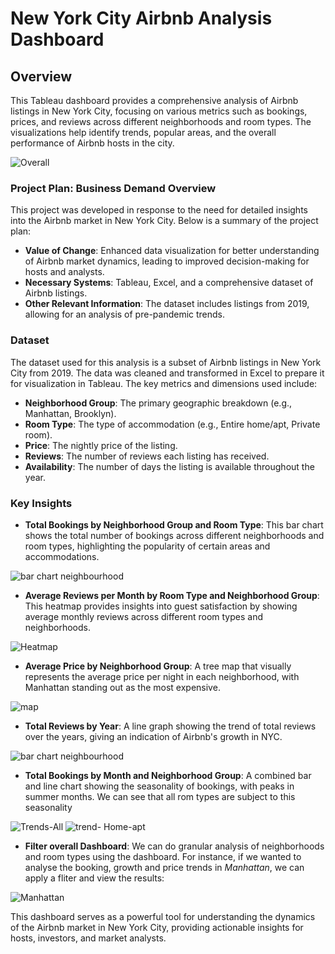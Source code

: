 # New York City Airbnb Analysis Dashboard

## Overview

This Tableau dashboard provides a comprehensive analysis of Airbnb listings in New York City, focusing on various metrics such as bookings, prices, and reviews across different neighborhoods and room types. The visualizations help identify trends, popular areas, and the overall performance of Airbnb hosts in the city.

![Overall](https://github.com/user-attachments/assets/d4f93fab-2f54-4ef3-b773-f5f39f5d18e3)


### Project Plan: Business Demand Overview

This project was developed in response to the need for detailed insights into the Airbnb market in New York City. Below is a summary of the project plan:

- **Value of Change**: Enhanced data visualization for better understanding of Airbnb market dynamics, leading to improved decision-making for hosts and analysts.
- **Necessary Systems**: Tableau, Excel, and a comprehensive dataset of Airbnb listings.
- **Other Relevant Information**: The dataset includes listings from 2019, allowing for an analysis of pre-pandemic trends.

### Dataset

The dataset used for this analysis is a subset of Airbnb listings in New York City from 2019. The data was cleaned and transformed in Excel to prepare it for visualization in Tableau. The key metrics and dimensions used include:

- **Neighborhood Group**: The primary geographic breakdown (e.g., Manhattan, Brooklyn).
- **Room Type**: The type of accommodation (e.g., Entire home/apt, Private room).
- **Price**: The nightly price of the listing.
- **Reviews**: The number of reviews each listing has received.
- **Availability**: The number of days the listing is available throughout the year.

### Key Insights

- **Total Bookings by Neighborhood Group and Room Type**: This bar chart shows the total number of bookings across different neighborhoods and room types, highlighting the popularity of certain areas and accommodations.

![bar chart neighbourhood](https://github.com/user-attachments/assets/8d309fa7-7d21-4e0b-84ca-ede235b5fc53)

- **Average Reviews per Month by Room Type and Neighborhood Group**: This heatmap provides insights into guest satisfaction by showing average monthly reviews across different room types and neighborhoods.

![Heatmap](https://github.com/user-attachments/assets/8bcaa0b3-67e1-4a1d-bddf-1f91364589e3)

- **Average Price by Neighborhood Group**: A tree map that visually represents the average price per night in each neighborhood, with Manhattan standing out as the most expensive.

![map](https://github.com/user-attachments/assets/96114a25-73dc-4eb3-b1a2-c790bf274135)

- **Total Reviews by Year**: A line graph showing the trend of total reviews over the years, giving an indication of Airbnb's growth in NYC.

![bar chart neighbourhood](https://github.com/user-attachments/assets/22b17bbd-b5de-40d0-9775-07b7afc6354f)

- **Total Bookings by Month and Neighborhood Group**: A combined bar and line chart showing the seasonality of bookings, with peaks in summer months. We can see that all rom types are subject to this seasonality

![Trends-All](https://github.com/user-attachments/assets/43c8a4c9-100d-4ac9-a096-4b88046fa2ce)
![trend- Home-apt](https://github.com/user-attachments/assets/114c6f9e-e0b6-45eb-b08c-c44bb4724708)

- **Filter overall Dashboard**: We can do granular analysis of neighborhoods and room types using the dashboard. For instance, if we wanted to analyse the booking, growth and price trends in *Manhattan*, we can apply a fliter and view the results:

![Manhattan](https://github.com/user-attachments/assets/d5db2dcf-f319-43fd-a625-e1f475e76c2d)

This dashboard serves as a powerful tool for understanding the dynamics of the Airbnb market in New York City, providing actionable insights for hosts, investors, and market analysts.

